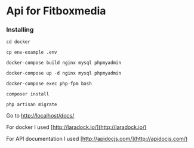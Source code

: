 # Api for Fitboxmedia


### Installing

```
cd docker

cp env-example .env

docker-compose build nginx mysql phpmyadmin

docker-compose up -d nginx mysql phpmyadmin

docker-compose exec php-fpm bash

composer install

php artisan migrate

```
Go to  [http://localhost/docs/](http://localhost/docs/)


For docker I used [http://laradock.io/](http://laradock.io/)

For API documentation I used [http://apidocjs.com/](http://apidocjs.com/)

